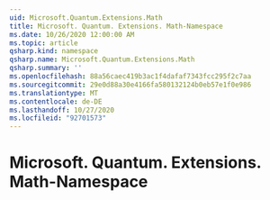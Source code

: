 ```yaml
---
uid: Microsoft.Quantum.Extensions.Math
title: Microsoft. Quantum. Extensions. Math-Namespace
ms.date: 10/26/2020 12:00:00 AM
ms.topic: article
qsharp.kind: namespace
qsharp.name: Microsoft.Quantum.Extensions.Math
qsharp.summary: ''
ms.openlocfilehash: 88a56caec419b3ac1f4dafaf7343fcc295f2c7aa
ms.sourcegitcommit: 29e0d88a30e4166fa580132124b0eb57e1f0e986
ms.translationtype: MT
ms.contentlocale: de-DE
ms.lasthandoff: 10/27/2020
ms.locfileid: "92701573"
---
```

# <a name="microsoftquantumextensionsmath-namespace"></a>Microsoft. Quantum. Extensions. Math-Namespace



